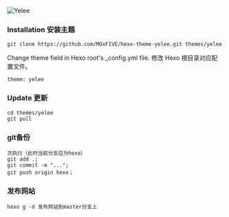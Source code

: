 ![Yelee](
http://i13.tietuku.com/404b8c63eb155793.jpg)

### Installation 安装主题

```
git clone https://github.com/MOxFIVE/hexo-theme-yelee.git themes/yelee
```

Change theme field in Hexo root's _config.yml file. 修改 Hexo 根目录对应配置文件。

```
theme: yelee
```

### Update 更新

```
cd themes/yelee
git pull
```

### git备份

```
次执行（此时当前分支应为hexo）
git add .;
git commit -m "...";
git push origin hexo；
```

### 发布网站
```
hexo g -d 发布网站到master分支上
```